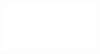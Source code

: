 [![Badge IBM SQL and relational databases](../images/IBM%20OS0101EN%20Certificate%20_%20IBM%20SkillsBuild.pdf)]()